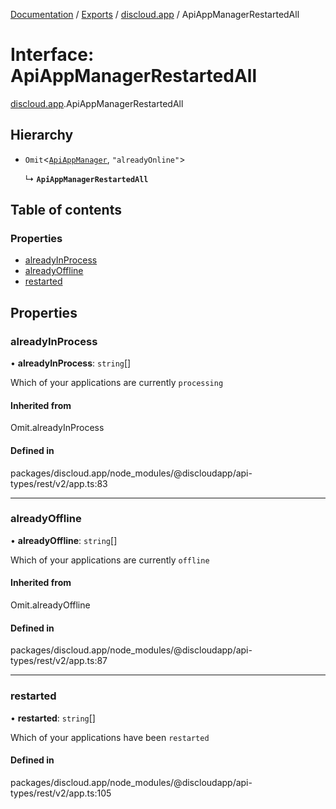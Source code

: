 [Documentation](../README.md) / [Exports](../modules.md) / [discloud.app](../modules/discloud_app.md) / ApiAppManagerRestartedAll

# Interface: ApiAppManagerRestartedAll

[discloud.app](../modules/discloud_app.md).ApiAppManagerRestartedAll

## Hierarchy

- `Omit`\<[`ApiAppManager`](discloud_app.ApiAppManager.md), ``"alreadyOnline"``\>

  ↳ **`ApiAppManagerRestartedAll`**

## Table of contents

### Properties

- [alreadyInProcess](discloud_app.ApiAppManagerRestartedAll.md#alreadyinprocess)
- [alreadyOffline](discloud_app.ApiAppManagerRestartedAll.md#alreadyoffline)
- [restarted](discloud_app.ApiAppManagerRestartedAll.md#restarted)

## Properties

### alreadyInProcess

• **alreadyInProcess**: `string`[]

Which of your applications are currently `processing`

#### Inherited from

Omit.alreadyInProcess

#### Defined in

packages/discloud.app/node_modules/@discloudapp/api-types/rest/v2/app.ts:83

___

### alreadyOffline

• **alreadyOffline**: `string`[]

Which of your applications are currently `offline`

#### Inherited from

Omit.alreadyOffline

#### Defined in

packages/discloud.app/node_modules/@discloudapp/api-types/rest/v2/app.ts:87

___

### restarted

• **restarted**: `string`[]

Which of your applications have been `restarted`

#### Defined in

packages/discloud.app/node_modules/@discloudapp/api-types/rest/v2/app.ts:105
